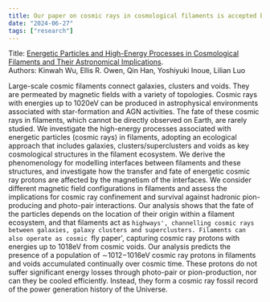 ```yaml
---
title: Our paper on cosmic rays in cosmological filaments is accepted by Universe.
date: "2024-06-27"
tags: ["research"]
---
```

Title: [Energetic Particles and High-Energy Processes in Cosmological Filaments and Their Astronomical Implications](https://arxiv.org/abs/2407.01208).  
Authors: Kinwah Wu, Ellis R. Owen, Qin Han, Yoshiyuki Inoue, Lilian Luo

Large-scale cosmic filaments connect galaxies, clusters and voids. They are permeated by magnetic fields with a variety of topologies. Cosmic rays with energies up to 1020eV can be produced in astrophysical environments associated with star-formation and AGN activities. The fate of these cosmic rays in filaments, which cannot be directly observed on Earth, are rarely studied. We investigate the high-energy processes associated with energetic particles (cosmic rays) in filaments, adopting an ecological approach that includes galaxies, clusters/superclusters and voids as key cosmological structures in the filament ecosystem. We derive the phenomenology for modelling interfaces between filaments and these structures, and investigate how the transfer and fate of energetic cosmic ray protons are affected by the magnetism of the interfaces. We consider different magnetic field configurations in filaments and assess the implications for cosmic ray confinement and survival against hadronic pion-producing and photo-pair interactions. Our analysis shows that the fate of the particles depends on the location of their origin within a filament ecosystem, and that filaments act as `highways', channelling cosmic rays between galaxies, galaxy clusters and superclusters. Filaments can also operate as cosmic `fly paper', capturing cosmic ray protons with energies up to 1018eV from cosmic voids. Our analysis predicts the presence of a population of ∼1012−1016eV cosmic ray protons in filaments and voids accumulated continually over cosmic time. These protons do not suffer significant energy losses through photo-pair or pion-production, nor can they be cooled efficiently. Instead, they form a cosmic ray fossil record of the power generation history of the Universe.
